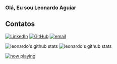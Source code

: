 <!--START_SECTION:activity-->

### Olá, Eu sou Leonardo Aguiar

## Contatos
[<img alt="LinkedIn" src="https://img.shields.io/badge/linkedin%20-%230077B5.svg?&style=for-the-badge&logo=linkedin&logoColor=white"/>]("https://linkedin.com/leonardodeaguiar")
[<img alt="GitHub" src="https://img.shields.io/badge/github%20-%23121011.svg?&style=for-the-badge&logo=github&logoColor=white"/>]("https://github.com/leonardodeaguiar")
[<img alt="email" src="https://img.shields.io/static/v1?label=Email&logo=at&message=Leonardodeaguiar@outlook.com.br&color=white&style=for-the-badge" />]("mailto:leonardodeaguiar@outlook.com.br")
<!--
**Leonardodeaguiar/Leonardodeaguiar** is a ✨ _special_ ✨ repository because its `README.md` (this file) appears on your GitHub profile.

Here are some ideas to get you started:

- 🔭 I’m currently working on ...
- 🌱 I’m currently learning ...
- 👯 I’m looking to collaborate on ...
- 🤔 I’m looking for help with ...
- 💬 Ask me about ...
- 📫 How to reach me: ...
- 😄 Pronouns: ...
- ⚡ Fun fact: ...
-->
<img alt="leonardo's github stats" src="https://github-readme-stats-two-peach.vercel.app/api?username=Leonardodeaguiar&show_icons=true&theme=tokyonight" />
<img alt="leonardo's github stats" src="https://github-readme-stats-two-peach.vercel.app/api?username=Leonardodeaguiar&show_icons=true&theme=tokyonight" />


[<img alt="now playing" src="https://novatorem-leonardodeaguiar.vercel.app/api/spotify" />](https://open.spotify.com/user/lenrd)
